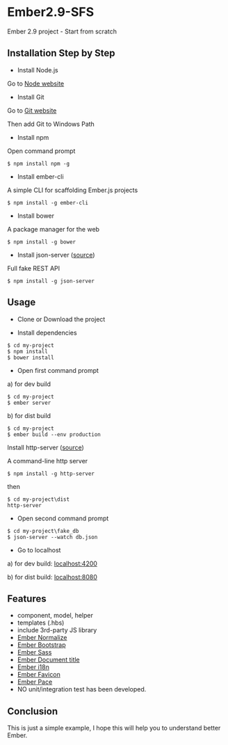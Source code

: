 # Ember2.9-SFS
Ember 2.9 project - Start from scratch

## Installation Step by Step
- Install Node.js

Go to [Node website](https://nodejs.org/en/)

- Install Git

Go to [Git website](https://git-scm.com/)

Then add Git to Windows Path

- Install npm

Open command prompt

```
$ npm install npm -g
```

- Install ember-cli

A simple CLI for scaffolding Ember.js projects
```
$ npm install -g ember-cli
```

- Install bower

A package manager for the web
```
$ npm install -g bower
```

- Install json-server ([source](https://github.com/typicode/json-server))

Full fake REST API
```
$ npm install -g json-server
```
## Usage

- Clone or Download the project

- Install dependencies
```
$ cd my-project
$ npm install
$ bower install
```

- Open first command prompt

a) for dev build
```
$ cd my-project
$ ember server
```

b) for dist build

```
$ cd my-project
$ ember build --env production
```

Install http-server ([source](https://github.com/indexzero/http-server))

A command-line http server
```
$ npm install -g http-server
```
then 

```
$ cd my-project\dist
http-server
```

- Open second command prompt
```
$ cd my-project\fake_db
$ json-server --watch db.json
```

- Go to localhost

a) for dev build: [localhost:4200](http://localhost:4200/)

b) for dist build: [localhost:8080](http://localhost:8080/)

## Features

- component, model, helper
- templates (.hbs)
- include 3rd-party JS library
- [Ember Normalize](https://github.com/HeroicEric/ember-normalize)
- [Ember Bootstrap](https://github.com/kaliber5/ember-bootstrap)
- [Ember Sass](https://github.com/aexmachina/ember-cli-sass)
- [Ember Document title](https://github.com/kimroen/ember-cli-document-title)
- [Ember i18n](https://github.com/jamesarosen/ember-i18n)
- [Ember Favicon](https://github.com/davewasmer/ember-cli-favicon)
- [Ember Pace](https://github.com/vectart/ember-cli-pace)
- NO unit/integration test has been developed.

## Conclusion

This is just a simple example, I hope this will help you to understand better Ember.
